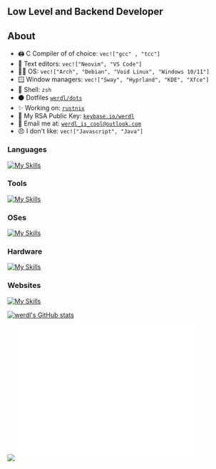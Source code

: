 ## Low Level and Backend Developer

## About
- 🖨️ C Compiler of of choice: `vec!["gcc" , "tcc"]`
- 📝 Text editors: `vec!["Neovim", "VS Code"]`
- 🧑‍💻 OS: `vec!["Arch", "Debian", "Void Linux", "Windows 10/11"]`
- 🪟 Window managers: `vec!["Sway", "Hyprland", "KDE", "Xfce"]`
- 🐚 Shell: `zsh`
- ⚫ Dotfiles [`werdl/dots`](http://GitHub.com/werdl/dots)
- ✨ Working on: [`rustnix`](http://github.com/werdl/rustnix)
- 🔐 My RSA Public Key: [`keybase.io/werdl`](https://keybase.io/werdl)
- 👥 Email me at: [`werdl_is_cool@outlook.com`](mailto:werdl_@outlook.com)
- 😠 I don't like: `vec!["Javascript", "Java"]`
### Languages
[![My Skills](https://skillicons.dev/icons?i=rust,c,py,go,cpp,bash,powershell&theme=dark)](https://skillicons.dev)
### Tools
[![My Skills](https://skillicons.dev/icons?i=vscode,neovim,vim,svg,git,github&theme=dark)](https://skillicons.dev)
### OSes
[![My Skills](https://skillicons.dev/icons?i=linux,debian,arch,raspberrypi&theme=dark)](https://skillicons.dev)
### Hardware
[![My Skills](https://skillicons.dev/icons?i=arduino,raspberrypi&theme=dark)](https://skillicons.dev)
### Websites
[![My Skills](https://skillicons.dev/icons?i=php,js,html,css,flask,jquery,replit&theme=dark)](https://skillicons.dev)

[![werdl's GitHub stats](https://github-readme-stats.vercel.app/api?username=werdl&theme=merko)](https://github.com/anuraghazra/github-readme-stats)

<img src="https://github-readme-streak-stats.herokuapp.com/?user=werdl&theme=radical&include_all_commits=true&count_private=true&theme=merko" />
<picture>
  <img src="/github-metrics.svg" alt="Metrics" width="400">
</picture>


